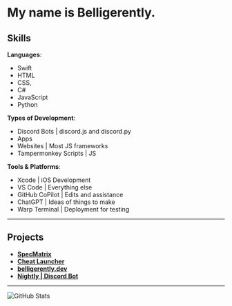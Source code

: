 # My name is Belligerently.

## Skills

**Languages**: 
- Swift
- HTML
- CSS, 
- C#
- JavaScript
- Python

**Types of Development**:
- Discord Bots | discord.js and discord.py
- Apps
- Websites | Most JS frameworks
- Tampermonkey Scripts | JS

**Tools & Platforms**:
- Xcode | iOS Development
- VS Code | Everything else
- GitHub CoPilot | Edits and assistance
- ChatGPT | Ideas of things to make
- Warp Terminal | Deployment for testing

---

## Projects

- **[SpecMatrix](https://specmatrix.me/)**
- **[Cheat Launcher](https://cheatlauncher.com)**
- **[belligerently.dev](https://belligerently.dev)**
- **[Nightly | Discord Bot](https://github.com/Belligerently/Nightly)**
---

![GitHub Stats](https://github-readme-stats.vercel.app/api?username=Belligerently&show_icons=true&count_private=true&theme=dark)
